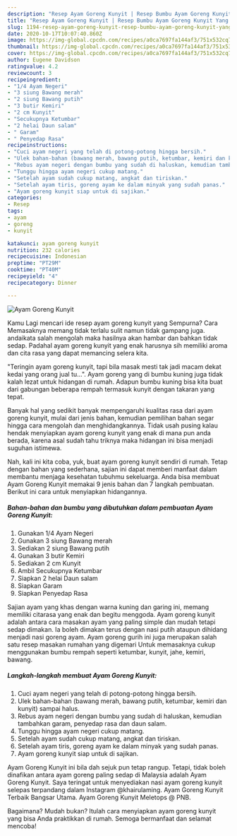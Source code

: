 ```yaml
---
description: "Resep Ayam Goreng Kunyit | Resep Bumbu Ayam Goreng Kunyit Yang Bikin Ngiler"
title: "Resep Ayam Goreng Kunyit | Resep Bumbu Ayam Goreng Kunyit Yang Bikin Ngiler"
slug: 1194-resep-ayam-goreng-kunyit-resep-bumbu-ayam-goreng-kunyit-yang-bikin-ngiler
date: 2020-10-17T10:07:40.860Z
image: https://img-global.cpcdn.com/recipes/a0ca7697fa144af3/751x532cq70/ayam-goreng-kunyit-foto-resep-utama.jpg
thumbnail: https://img-global.cpcdn.com/recipes/a0ca7697fa144af3/751x532cq70/ayam-goreng-kunyit-foto-resep-utama.jpg
cover: https://img-global.cpcdn.com/recipes/a0ca7697fa144af3/751x532cq70/ayam-goreng-kunyit-foto-resep-utama.jpg
author: Eugene Davidson
ratingvalue: 4.2
reviewcount: 3
recipeingredient:
- "1/4 Ayam Negeri"
- "3 siung Bawang merah"
- "2 siung Bawang putih"
- "3 butir Kemiri"
- "2 cm Kunyit"
- "Secukupnya Ketumbar"
- "2 helai Daun salam"
- " Garam"
- " Penyedap Rasa"
recipeinstructions:
- "Cuci ayam negeri yang telah di potong-potong hingga bersih."
- "Ulek bahan-bahan (bawang merah, bawang putih, ketumbar, kemiri dan kunyit) sampai halus."
- "Rebus ayam negeri dengan bumbu yang sudah di haluskan, kemudian tambahkan garam, penyedap rasa dan daun salam."
- "Tunggu hingga ayam negeri cukup matang."
- "Setelah ayam sudah cukup matang, angkat dan tiriskan."
- "Setelah ayam tiris, goreng ayam ke dalam minyak yang sudah panas."
- "Ayam goreng kunyit siap untuk di sajikan."
categories:
- Resep
tags:
- ayam
- goreng
- kunyit

katakunci: ayam goreng kunyit 
nutrition: 232 calories
recipecuisine: Indonesian
preptime: "PT29M"
cooktime: "PT40M"
recipeyield: "4"
recipecategory: Dinner

---
```



![Ayam Goreng Kunyit](https://img-global.cpcdn.com/recipes/a0ca7697fa144af3/751x532cq70/ayam-goreng-kunyit-foto-resep-utama.jpg)

Kamu Lagi mencari ide resep ayam goreng kunyit yang Sempurna? Cara Memasaknya memang tidak terlalu sulit namun tidak gampang juga. andaikata salah mengolah maka hasilnya akan hambar dan bahkan tidak sedap. Padahal ayam goreng kunyit yang enak harusnya sih memiliki aroma dan cita rasa yang dapat memancing selera kita.

&#34;Teringin ayam goreng kunyit, tapi bila masak mesti tak jadi macam dekat kedai yang orang jual tu…&#34;. Ayam goreng yang di bumbu kuning juga tidak kalah lezat untuk hidangan di rumah. Adapun bumbu kuning bisa kita buat dari gabungan beberapa rempah termasuk kunyit dengan takaran yang tepat.

Banyak hal yang sedikit banyak mempengaruhi kualitas rasa dari ayam goreng kunyit, mulai dari jenis bahan, kemudian pemilihan bahan segar hingga cara mengolah dan menghidangkannya. Tidak usah pusing kalau hendak menyiapkan ayam goreng kunyit yang enak di mana pun anda berada, karena asal sudah tahu triknya maka hidangan ini bisa menjadi suguhan istimewa.


Nah, kali ini kita coba, yuk, buat ayam goreng kunyit sendiri di rumah. Tetap dengan bahan yang sederhana, sajian ini dapat memberi manfaat dalam membantu menjaga kesehatan tubuhmu sekeluarga. Anda bisa membuat Ayam Goreng Kunyit memakai 9 jenis bahan dan 7 langkah pembuatan. Berikut ini cara untuk menyiapkan hidangannya.

<!--inarticleads1-->

##### Bahan-bahan dan bumbu yang dibutuhkan dalam pembuatan Ayam Goreng Kunyit:

1. Gunakan 1/4 Ayam Negeri
1. Gunakan 3 siung Bawang merah
1. Sediakan 2 siung Bawang putih
1. Gunakan 3 butir Kemiri
1. Sediakan 2 cm Kunyit
1. Ambil Secukupnya Ketumbar
1. Siapkan 2 helai Daun salam
1. Siapkan  Garam
1. Siapkan  Penyedap Rasa


Sajian ayam yang khas dengan warna kuning dan garing ini, memang memiliki citarasa yang enak dan begitu menggoda. Ayam goreng kunyit adalah antara cara masakan ayam yang paling simple dan mudah tetapi sedap dimakan. Ia boleh dimakan terus dengan nasi putih ataupun dihidang menjadi nasi goreng ayam. Ayam goreng gurih ini juga merupakan salah satu resep masakan rumahan yang digemari Untuk memasaknya cukup menggunakan bumbu rempah seperti ketumbar, kunyit, jahe, kemiri, bawang. 

<!--inarticleads2-->

##### Langkah-langkah membuat Ayam Goreng Kunyit:

1. Cuci ayam negeri yang telah di potong-potong hingga bersih.
1. Ulek bahan-bahan (bawang merah, bawang putih, ketumbar, kemiri dan kunyit) sampai halus.
1. Rebus ayam negeri dengan bumbu yang sudah di haluskan, kemudian tambahkan garam, penyedap rasa dan daun salam.
1. Tunggu hingga ayam negeri cukup matang.
1. Setelah ayam sudah cukup matang, angkat dan tiriskan.
1. Setelah ayam tiris, goreng ayam ke dalam minyak yang sudah panas.
1. Ayam goreng kunyit siap untuk di sajikan.


Ayam Goreng Kunyit ini bila dah sejuk pun tetap rangup. Tetapi, tidak boleh dinafikan antara ayam goreng paling sedap di Malaysia adalah Ayam Goreng Kunyit. Saya teringat untuk menyediakan nasi ayam goreng kunyit selepas terpandang dalam Instagram @khairulaming. Ayam Goreng Kunyit Terbaik Bangsar Utama. Ayam Goreng Kunyit Meletops @ PNB. 

Bagaimana? Mudah bukan? Itulah cara menyiapkan ayam goreng kunyit yang bisa Anda praktikkan di rumah. Semoga bermanfaat dan selamat mencoba!
